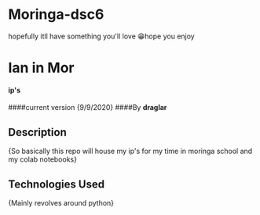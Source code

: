# Moringa-dsc6

hopefully itll have something you'll love
😁hope you enjoy
# Ian in Mor
#### ip's
####current version {9/9/2020}
####By **draglar**
## Description
{So basically this repo will house my ip's for my time in moringa school and my colab notebooks}
## Technologies Used
{Mainly revolves around python}
